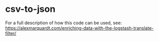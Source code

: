 # csv-to-json


For a full description of how this code can be used, see: https://alexmarquardt.com/enriching-data-with-the-logstash-translate-filter/
